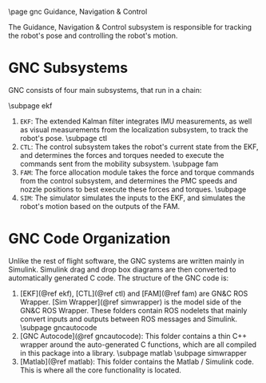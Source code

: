 \page gnc Guidance, Navigation & Control

The Guidance, Navigation & Control subsystem is responsible for tracking the
robot's pose and controlling the robot's motion.

# GNC Subsystems

GNC consists of four main subsystems, that run in a chain:

\subpage ekf
1. `EKF`: The extended Kalman filter integrates IMU measurements, as well as
visual measurements from the localization subsystem, to track the robot's pose.
\subpage ctl
2. `CTL`: The control subsystem takes the robot's current state from the EKF,
and determines the forces and torques needed to execute the commands sent from
the mobility subsystem.
\subpage fam
3. `FAM`: The force allocation module takes the force and torque commands
from the control subsystem, and determines the PMC speeds and nozzle positions
to best execute these forces and torques.
\subpage
4. `SIM`: The simulator simulates the inputs to the EKF, and simulates the
robot's motion based on the outputs of the FAM.

# GNC Code Organization

Unlike the rest of flight software, the GNC systems are written mainly in
Simulink. Simulink drag and drop box diagrams are then converted to
automatically generated C code. The structure of the GNC code is:

1. [EKF](@ref ekf), [CTL](@ref ctl) and [FAM](@ref fam) are GN&C ROS Wrapper.
[Sim Wrapper](@ref simwrapper) is the model side of the GN&C ROS Wrapper.
These folders contain ROS nodelets that mainly convert inputs and outputs
between ROS messages and Simulink.
\subpage gncautocode
2. [GNC Autocode](@ref gncautocode): This folder contains a thin C++ wrapper
around the auto-generated C functions, which are all compiled in this package
into a library.
\subpage matlab
\subpage simwrapper
3. [Matlab](@ref matlab): This folder contains the Matlab / Simulink code. This
is where all the  core functionality is located.
